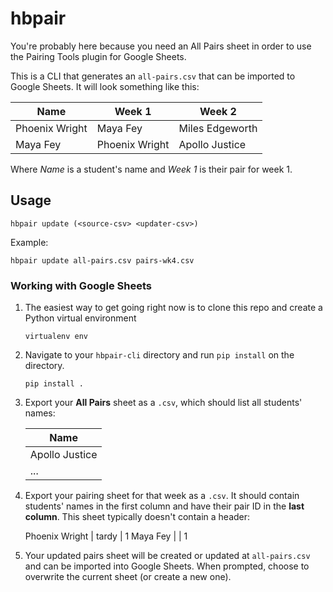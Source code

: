 # hbpair
You're probably here because you need an All Pairs sheet in order to use the
Pairing Tools plugin for Google Sheets. 

This is a CLI that generates an `all-pairs.csv` that can be imported to Google
Sheets. It will look something like this:

Name | Week 1 | Week 2
---- | ------ | ------
Phoenix Wright | Maya Fey | Miles Edgeworth
Maya Fey | Phoenix Wright | Apollo Justice

Where *Name* is a student's name and *Week 1* is their pair for week 1.

## Usage
```
hbpair update (<source-csv> <updater-csv>)
```

Example:
```
hbpair update all-pairs.csv pairs-wk4.csv
```

### Working with Google Sheets
1. The easiest way to get going right now is to clone this repo and create
   a Python virtual environment

   ```
   virtualenv env
   ```
2. Navigate to your `hbpair-cli` directory and run `pip install` on the
   directory.

   ```
   pip install .
   ```
3. Export your **All Pairs** sheet as a `.csv`, which should list all students'
   names:

   Name |
   ---- |
   Apollo Justice |
   ... |
4. Export your pairing sheet for that week as a `.csv`. It should contain
   students' names in the first column and have their pair ID in the **last
   column**. This sheet typically doesn't contain a header:

   Phoenix Wright | tardy | 1
   Maya Fey | | 1
5. Your updated pairs sheet will be created or updated at `all-pairs.csv` and
   can be imported into Google Sheets. When prompted, choose to overwrite
   the current sheet (or create a new one).
